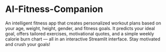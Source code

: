 # AI-Fitness-Companion
An intelligent fitness app that creates personalized workout plans based on your age, weight, height, gender, and fitness goals. It predicts your ideal goal, offers tailored exercises, motivational quotes, and a simple weekly calorie burn chart — all in an interactive Streamlit interface. Stay motivated and crush your goals!
